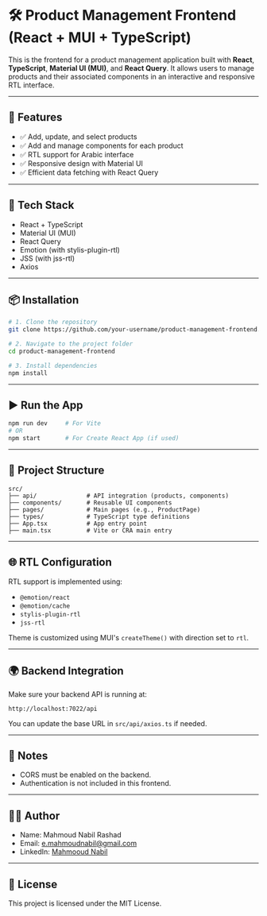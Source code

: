 # 🛠️ Product Management Frontend (React + MUI + TypeScript)

This is the frontend for a product management application built with **React**, **TypeScript**, **Material UI (MUI)**, and **React Query**. It allows users to manage products and their associated components in an interactive and responsive RTL interface.

---

## 🚀 Features

* ✅ Add, update, and select products
* ✅ Add and manage components for each product
* ✅ RTL support for Arabic interface
* ✅ Responsive design with Material UI
* ✅ Efficient data fetching with React Query

---

## 🧰 Tech Stack

* React + TypeScript
* Material UI (MUI)
* React Query
* Emotion (with stylis-plugin-rtl)
* JSS (with jss-rtl)
* Axios

---

## 📦 Installation

```bash
# 1. Clone the repository
git clone https://github.com/your-username/product-management-frontend.git

# 2. Navigate to the project folder
cd product-management-frontend

# 3. Install dependencies
npm install
```

---

## ▶️ Run the App

```bash
npm run dev     # For Vite
# OR
npm start       # For Create React App (if used)
```

---

## 📁 Project Structure

```
src/
├── api/              # API integration (products, components)
├── components/       # Reusable UI components
├── pages/            # Main pages (e.g., ProductPage)
├── types/            # TypeScript type definitions
├── App.tsx           # App entry point
├── main.tsx          # Vite or CRA main entry
```

---

## 🌐 RTL Configuration

RTL support is implemented using:

* `@emotion/react`
* `@emotion/cache`
* `stylis-plugin-rtl`
* `jss-rtl`

Theme is customized using MUI's `createTheme()` with direction set to `rtl`.

---

## 🌍 Backend Integration

Make sure your backend API is running at:

```
http://localhost:7022/api
```

You can update the base URL in `src/api/axios.ts` if needed.

---

## 📮 Notes

* CORS must be enabled on the backend.
* Authentication is not included in this frontend.

---

## 👨‍💻 Author

* Name: Mahmoud Nabil Rashad
* Email: [e.mahmoudnabil@gmail.com](mailto:e.mahmoudnabil@gmail.com)
* LinkedIn: [Mahmooud Nabil]([https://www.linkedin.com/in/mahmoud-nabil](https://www.linkedin.com/in/emahmoudnabil/))

---

## 📄 License

This project is licensed under the MIT License.
